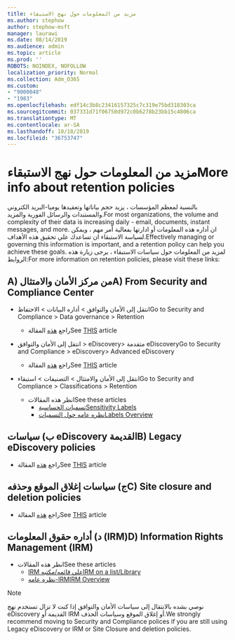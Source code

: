```yaml
---
title: مزيد من المعلومات حول نهج الاستبقاء
ms.author: stephow
author: stephow-msft
manager: laurawi
ms.date: 08/14/2019
ms.audience: admin
ms.topic: article
ms.prod: ''
ROBOTS: NOINDEX, NOFOLLOW
localization_priority: Normal
ms.collection: Adm_O365
ms.custom:
- "9000048"
- "1983"
ms.openlocfilehash: edf14c3b8c23416157325c7c319e75bd318303ca
ms.sourcegitcommit: 037331d71f06750d972c0b6278b23bb15c4806ca
ms.translationtype: MT
ms.contentlocale: ar-SA
ms.lasthandoff: 10/18/2019
ms.locfileid: "36753747"
---
```

# <a name="more-info-about-retention-policies"></a><span data-ttu-id="7c096-102">مزيد من المعلومات حول نهج الاستبقاء</span><span class="sxs-lookup"><span data-stu-id="7c096-102">More info about retention policies</span></span>

<span data-ttu-id="7c096-103">بالنسبة لمعظم المؤسسات ، يزيد حجم بياناتها وتعقيدها يوميا-البريد الكتروني والمستندات والرسائل الفورية والمزيد.</span><span class="sxs-lookup"><span data-stu-id="7c096-103">For most organizations, the volume and complexity of their data is increasing daily - email, documents, instant messages, and more.</span></span> <span data-ttu-id="7c096-104">ان أداره هذه المعلومات أو ادارتها بفعالية أمر مهم ، ويمكن لسياسة الاستبقاء ان تساعدك علي تحقيق هذه الأهداف.</span><span class="sxs-lookup"><span data-stu-id="7c096-104">Effectively managing or governing this information is important, and a retention policy can help you achieve these goals.</span></span> <span data-ttu-id="7c096-105">لمزيد من المعلومات حول سياسات الاستبقاء ، يرجى زيارة هذه الروابط:</span><span class="sxs-lookup"><span data-stu-id="7c096-105">For more information on retention policies, please visit these links:</span></span>

## <a name="a-from-security-and-compliance-center"></a><span data-ttu-id="7c096-106">A) من مركز الأمان والامتثال</span><span class="sxs-lookup"><span data-stu-id="7c096-106">A) From Security and Compliance Center</span></span>

- <span data-ttu-id="7c096-107">انتقل إلى الأمان والتوافق > أداره البيانات > الاحتفاظ</span><span class="sxs-lookup"><span data-stu-id="7c096-107">Go to Security and Compliance > Data governance > Retention</span></span>
  - <span data-ttu-id="7c096-108">راجع [هذه](https://docs.microsoft.com/office365/securitycompliance/retention-policies) المقالة</span><span class="sxs-lookup"><span data-stu-id="7c096-108">See [THIS](https://docs.microsoft.com/office365/securitycompliance/retention-policies) article</span></span>

- <span data-ttu-id="7c096-109">انتقل إلى الأمان والتوافق > eDiscovery> متقدمة eDiscovery</span><span class="sxs-lookup"><span data-stu-id="7c096-109">Go to Security and Compliance > eDiscovery> Advanced eDiscovery</span></span> 
  - <span data-ttu-id="7c096-110">راجع [هذه](https://docs.microsoft.com/office365/securitycompliance/ediscovery-cases) المقالة</span><span class="sxs-lookup"><span data-stu-id="7c096-110">See [THIS](https://docs.microsoft.com/office365/securitycompliance/ediscovery-cases) article</span></span>

- <span data-ttu-id="7c096-111">انتقل إلى الأمان والامتثال > التصنيفات > استبقاء</span><span class="sxs-lookup"><span data-stu-id="7c096-111">Go to Security and Compliance > Classifications > Retention</span></span>
  - <span data-ttu-id="7c096-112">انظر هذه المقالات</span><span class="sxs-lookup"><span data-stu-id="7c096-112">See these articles</span></span>
    - [<span data-ttu-id="7c096-113">تسميات الحساسية</span><span class="sxs-lookup"><span data-stu-id="7c096-113">Sensitivity Labels</span></span>](https://docs.microsoft.com/office365/securitycompliance/sensitivity-labels)
    - [<span data-ttu-id="7c096-114">نظره عامه حول التسميات</span><span class="sxs-lookup"><span data-stu-id="7c096-114">Labels Overview</span></span>](https://docs.microsoft.com/office365/securitycompliance/labels)

## <a name="b-legacy-ediscovery-policies"></a><span data-ttu-id="7c096-115">ب) سياسات eDiscovery القديمة</span><span class="sxs-lookup"><span data-stu-id="7c096-115">B) Legacy eDiscovery policies</span></span>

- <span data-ttu-id="7c096-116">راجع [هذه](https://support.office.com/article/Set-up-an-eDiscovery-Center-in-SharePoint-Online-A18F8975-AA7F-43B4-A7D6-001D14744D8E) المقالة</span><span class="sxs-lookup"><span data-stu-id="7c096-116">See [THIS](https://support.office.com/article/Set-up-an-eDiscovery-Center-in-SharePoint-Online-A18F8975-AA7F-43B4-A7D6-001D14744D8E) article</span></span>

## <a name="c-site-closure-and-deletion-policies"></a><span data-ttu-id="7c096-117">ج) سياسات إغلاق الموقع وحذفه</span><span class="sxs-lookup"><span data-stu-id="7c096-117">C) Site closure and deletion policies</span></span>

- <span data-ttu-id="7c096-118">راجع [هذه](https://support.office.com/article/Use-policies-for-site-closure-and-deletion-A8280D82-27FD-48C5-9ADF-8A5431208BA5) المقالة</span><span class="sxs-lookup"><span data-stu-id="7c096-118">See [THIS](https://support.office.com/article/Use-policies-for-site-closure-and-deletion-A8280D82-27FD-48C5-9ADF-8A5431208BA5) article</span></span>  

## <a name="d-information-rights-management-irm"></a><span data-ttu-id="7c096-119">د) أداره حقوق المعلومات (IRM)</span><span class="sxs-lookup"><span data-stu-id="7c096-119">D) Information Rights Management (IRM)</span></span>

- <span data-ttu-id="7c096-120">انظر هذه المقالات</span><span class="sxs-lookup"><span data-stu-id="7c096-120">See these articles</span></span>
  - [<span data-ttu-id="7c096-121">IRM علي قائمه/مكتبه</span><span class="sxs-lookup"><span data-stu-id="7c096-121">IRM on a list/Library</span></span>](https://support.office.com/article/apply-information-rights-management-to-a-list-or-library-3bdb5c4e-94fc-4741-b02f-4e7cc3c54aa1)
  - [<span data-ttu-id="7c096-122">نظره عامه-IRM</span><span class="sxs-lookup"><span data-stu-id="7c096-122">IRM Overview</span></span>](https://support.office.com/article/create-and-apply-information-management-policies-eb501fe9-2ef6-4150-945a-65a6451ee9e9)

> [!Note]
> <span data-ttu-id="7c096-123">نوصي بشده بالانتقال إلى سياسات الأمان والتوافق إذا كنت لا تزال تستخدم نهج eDiscovery القديمة أو IRM أو إغلاق الموقع وسياسات الحذف.</span><span class="sxs-lookup"><span data-stu-id="7c096-123">We strongly recommend moving to Security and Compliance polices if you are still using Legacy eDiscovery or IRM or Site Closure and deletion policies.</span></span>
